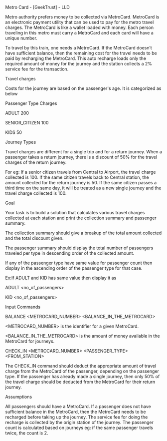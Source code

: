 Metro Card - [GeekTrust] - LLD

Metro authority prefers money to be collected via MetroCard. MetroCard is an electronic payment utility that can be used to pay for the metro travel charges. The MetroCard is like a wallet loaded with money. Each person traveling in this metro must carry a MetroCard and each card will have a unique number.

To travel by this train, one needs a MetroCard. If the MetroCard doesn’t have sufficient balance, then the remaining cost for the travel needs to be paid by recharging the MetroCard. This auto recharge loads only the required amount of money for the journey and the station collects a 2% service fee for the transaction. 

Travel charges

Costs for the journey are based on the passenger's age. It is categorized as below
 
Passenger Type  Charges

ADULT            200

SENIOR_CITIZEN   100

KIDS             50


Journey Types

Travel charges are different for a single trip and for a return journey. When a passenger takes a return journey, there is a discount of 50% for the travel charges of the return journey.

For eg: If a senior citizen travels from Central to Airport, the travel charge collected is 100. If the same citizen travels back to Central station,  the amount collected for the return journey is 50. If the same citizen passes a third time on the same day, it will be treated as a new single journey and the travel charge collected is 100.

Goal

Your task is to build a solution that calculates various travel charges collected at each station and print the collection summary and passenger summary.

The collection summary should give a breakup of the total amount collected and the total discount given.

The passenger summary should display the total number of passengers traveled per type in descending order of the collected amount.

If any of the passenger type have same value for passenger count then display in the ascending order of the passenger type for that case.

Ex:If ADULT and KID has same value then display it as

ADULT <no_of_passengers>

KID <no_of_passengers>

Input Commands

BALANCE <METROCARD_NUMBER> <BALANCE_IN_THE_METROCARD>

<METROCARD_NUMBER> is the identifier for a given MetroCard.

<BALANCE_IN_THE_METROCARD> is the amount of money available in the MetroCard for journeys.

CHECK_IN <METROCARD_NUMBER>  <PASSENGER_TYPE> <FROM_STATION>

The CHECK_IN command should deduct the appropriate amount of travel charge from the MetroCard of the passenger, depending on the passenger type. If the passenger has already made a single journey, then only 50% of the travel charge should be deducted from the MetroCard for their return journey.


Assumptions

All passengers should have a MetroCard.
If a passenger does not have sufficient balance in the MetroCard, then the MetroCard needs to be recharged before taking up the journey.
The service fee for doing the recharge is collected by the origin station of the journey.
The passenger count is calculated based on journeys eg: if the same passenger travels twice, the count is 2.

